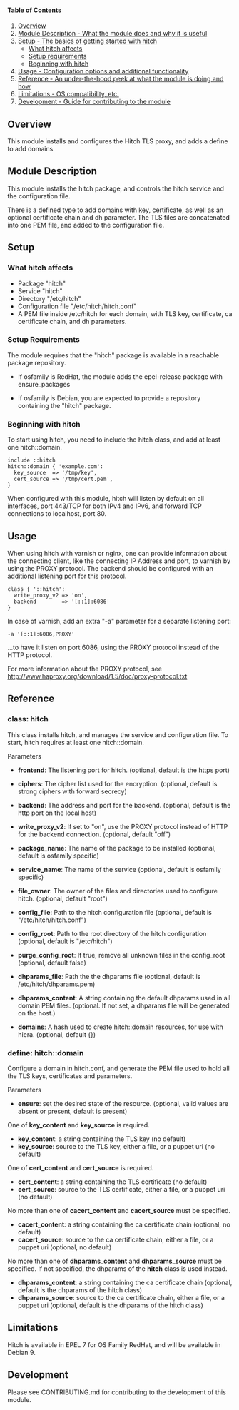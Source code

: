 #### Table of Contents

1. [Overview](#overview)
2. [Module Description - What the module does and why it is useful](#module-description)
3. [Setup - The basics of getting started with hitch](#setup)
    * [What hitch affects](#what-hitch-affects)
    * [Setup requirements](#setup-requirements)
    * [Beginning with hitch](#beginning-with-hitch)
4. [Usage - Configuration options and additional functionality](#usage)
5. [Reference - An under-the-hood peek at what the module is doing and how](#reference)
5. [Limitations - OS compatibility, etc.](#limitations)
6. [Development - Guide for contributing to the module](#development)

## Overview

This module installs and configures the Hitch TLS proxy, and adds a
define to add domains.

## Module Description

This module installs the hitch package, and controls the hitch service
and the configuration file.

There is a defined type to add domains with key, certificate, as well
as an optional certificate chain and dh parameter.  The TLS files are
concatenated into one PEM file, and added to the configuration file.


## Setup

### What hitch affects

* Package "hitch"
* Service "hitch"
* Directory "/etc/hitch"
* Configuration file "/etc/hitch/hitch.conf"
* A PEM file inside /etc/hitch for each domain, with TLS key,
  certificate, ca certificate chain, and dh parameters.


### Setup Requirements

The module requires that the "hitch" package is available in a
reachable package repository.

* If osfamily is RedHat, the module adds the epel-release package with
  ensure_packages

* If osfamily is Debian, you are expected to provide a repository
  containing the "hitch" package.


### Beginning with hitch

To start using hitch, you need to include the hitch class, and add at
least one hitch::domain.

    include ::hitch
    hitch::domain { 'example.com':
      key_source  => '/tmp/key',
      cert_source => '/tmp/cert.pem',
    }

When configured with this module, hitch will listen by default on all
interfaces, port 443/TCP for both IPv4 and IPv6, and forward TCP
connections to localhost, port 80.


## Usage

When using hitch with varnish or nginx, one can provide information
about the connecting client, like the connecting IP Address and port,
to varnish by using the PROXY protocol.  The backend should be
configured with an additional listening port for this protocol.

    class { '::hitch':
      write_proxy_v2 => 'on',
      backend        => '[::1]:6086'
    }

In case of varnish, add an extra "-a" parameter for a separate
listening port:

    -a '[::1]:6086,PROXY'

…to have it listen on port 6086, using the PROXY protocol instead of
the HTTP protocol.

For more information about the PROXY protocol, see
http://www.haproxy.org/download/1.5/doc/proxy-protocol.txt


## Reference

### class: hitch

This class installs hitch, and manages the service and configuration
file.  To start, hitch requires at least one hitch::domain.

Parameters

* **frontend**: The listening port for hitch.  (optional, default is
  the https port)
* **ciphers**: The cipher list used for the encryption. (optional,
  default is strong ciphers with forward secrecy)

* **backend**: The address and port for the backend. (optional,
  default is the http port on the local host)
* **write_proxy_v2**: If set to "on", use the PROXY protocol instead
  of HTTP for the backend connection.  (optional, default "off")

* **package_name**: The name of the package to be installed (optional,
  default is osfamily specific)
* **service_name**: The name of the service (optional, default is
  osfamily specific)

* **file_owner**: The owner of the files and directories used to
  configure hitch. (optional, default "root")
* **config_file**: Path to the hitch configuration file (optional,
  default is "/etc/hitch/hitch.conf")
* **config_root**: Path to the root directory of the hitch
  configuration (optional, default is "/etc/hitch")
* **purge_config_root**: If true, remove all unknown files in the
  config_root (optional, default false)

* **dhparams_file**: Path the the dhparams file (optional, default is
  /etc/hitch/dhparams.pem)
* **dhparams_content**: A string containing the default dhparams used
  in all domain PEM files.  (optional. If not set, a dhparams file
  will be generated on the host.)

* **domains**: A hash used to create hitch::domain resources, for use
  with hiera. (optional, default {})

### define: hitch::domain

Configure a domain in hitch.conf, and generate the PEM file used to
hold all the TLS keys, certificates and parameters.

Parameters

* **ensure**: set the desired state of the resource. (optional, valid
  values are absent or present, default is present)

One of **key_content** and **key_source** is required.

* **key_content**: a string containing the TLS key (no default)
* **key_source**: source to the TLS key, either a file, or a puppet
  uri (no default)

One of **cert_content** and **cert_source** is required.

* **cert_content**: a string containing the TLS certificate (no
  default)
* **cert_source**: source to the TLS certificate, either a file, or a
  puppet uri (no default)

No more than one of **cacert_content** and **cacert_source** must be
specified.

* **cacert_content**: a string containing the ca certificate chain
  (optional, no default)
* **cacert_source**: source to the ca certificate chain, either a
  file, or a puppet uri (optional, no default)

No more than one of **dhparams_content** and **dhparams_source** must
be specified.  If not specified, the dhparams of the **hitch** class
is used instead.

* **dhparams_content**: a string containing the ca certificate chain
  (optional, default is the dhparams of the hitch class)
* **dhparams_source**: source to the ca certificate chain, either a
  file, or a puppet uri (optional, default is the dhparams of the
  hitch class)

## Limitations

Hitch is available in EPEL 7 for OS Family RedHat, and will be
available in Debian 9.

## Development

Please see CONTRIBUTING.md for contributing to the development of this
module.

